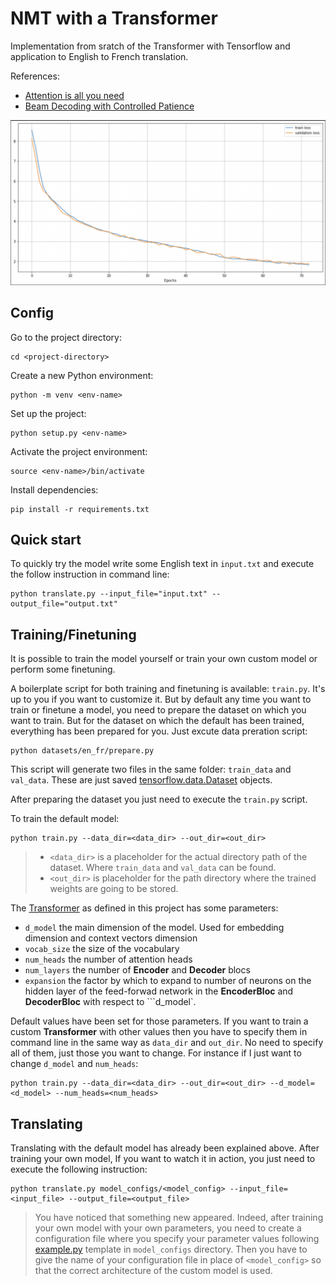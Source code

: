 # NMT with a Transformer
Implementation from sratch of the Transformer with Tensorflow and application to English to French translation.

References:
- [Attention is all you need](https://arxiv.org/pdf/1706.03762.pdf)
- [Beam Decoding with Controlled Patience](https://arxiv.org/pdf/2204.05424.pdf)

![repro124m](assets/training_curve.png)

## Config
Go to the project directory:
````
cd <project-directory>
````
Create a new Python environment:
````
python -m venv <env-name>
````
Set up the project:
````
python setup.py <env-name>
````
Activate the project environment:
````
source <env-name>/bin/activate
````

Install dependencies:
````
pip install -r requirements.txt
````

## Quick start

To quickly try the model write some English text in ``input.txt`` and execute the follow instruction in command line:
````
python translate.py --input_file="input.txt" --output_file="output.txt"
````

## Training/Finetuning
It is possible to train the model yourself or train your own custom model or perform some finetuning.

A boilerplate script for both training and finetuning is available: ``train.py``.
It's up to you if you want to customize it. But by default any time you want to train or finetune a model, you need to prepare the dataset on which you want to train. But for the dataset on which the default has been trained, everything has been prepared for you. Just excute data preration script:

````
python datasets/en_fr/prepare.py
````

This script will generate two files in the same folder: ``train_data`` and ``val_data``. These are just saved [tensorflow.data.Dataset](https://www.tensorflow.org/api_docs/python/tf/data/Dataset) objects.

After preparing the dataset you just need to execute the ``train.py`` script.

To train the default model:
````
python train.py --data_dir=<data_dir> --out_dir=<out_dir>
````
> * ``<data_dir>`` is a placeholder for the actual directory path of the dataset. Where ``train_data`` and ``val_data`` can be found.
> * ``<out_dir>`` is placeholder for the path directory where the trained weights are going to be stored.

The [Transformer](https://arxiv.org/pdf/1706.03762.pdf) as defined in this project has some parameters:
* ``d_model`` the main dimension of the model. Used for embedding dimension and context vectors dimension
* ``vocab_size`` the size of the vocabulary
* ``num_heads`` the number of attention heads
* ``num_layers`` the number of **Encoder** and **Decoder** blocs
* ``expansion`` the factor by which to expand to number of neurons on the hidden layer of the feed-forwad network in the **EncoderBloc** and **DecoderBloc** with respect to ```d_model`.

Default values have been set for those parameters. If you want to train a custom **Transformer** with other values then you have to specify them in command line in the same way as ``data_dir`` and ``out_dir``. No need to specify all of them, just those you want to change.
For instance if I just want to change ``d_model`` and ``num_heads``:
````
python train.py --data_dir=<data_dir> --out_dir=<out_dir> --d_model=<d_model> --num_heads=<num_heads>
````

## Translating
Translating with the default model has already been explained above. After training your own model, If you want to watch it in action, you just need to execute the following instruction:
````
python translate.py model_configs/<model_config> --input_file=<input_file> --output_file=<output_file>
````
> You have noticed that something new appeared.
> Indeed, after training your own model with your own parameters, you need to create a configuration file where you specify your parameter values following [example.py](model_configs/example.py) template in ``model_configs`` directory.
> Then you have to give the name of your configuration file in place of ``<model_config>`` so that the correct architecture of the custom model is used.


